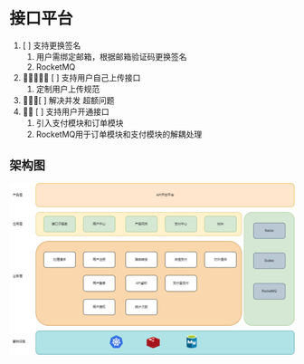 # 接口平台
1. [ ] 支持更换签名
   1. 用户需绑定邮箱，根据邮箱验证码更换签名
   2. RocketMQ
2. 🌟🌟🌟🌟🌟 [ ] 支持用户自己上传接口
   1. 定制用户上传规范
3. 🌟🌟🌟[ ] 解决并发 超额问题
4. 🌟🌟 [ ] 支持用户开通接口
   1. 引入支付模块和订单模块
   2. RocketMQ用于订单模块和支付模块的解耦处理

## 架构图

![](assets/img.png "架构图")
